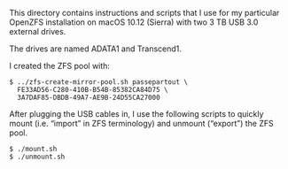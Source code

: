 This directory contains instructions and scripts that I use for my particular
OpenZFS installation on macOS 10.12 (Sierra) with two 3 TB USB 3.0 external
drives.

The drives are named ADATA1 and Transcend1.

I created the ZFS pool with:

```
$ ../zfs-create-mirror-pool.sh passepartout \
  FE33AD56-C280-410B-B54B-85382CA84D75 \
  3A7DAF85-DBDB-49A7-AE9B-24D55CA27000
```

After plugging the USB cables in, I use the following scripts to quickly mount
(i.e. “import” in ZFS terminology) and unmount (“export”) the ZFS pool.

```
$ ./mount.sh
$ ./unmount.sh
```
